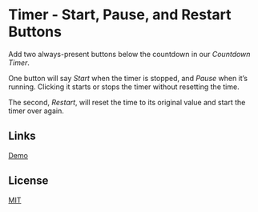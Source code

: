 # Timer - Start, Pause, and Restart Buttons

Add two always-present buttons below the countdown in our *Countdown Timer*.

One button will say *Start* when the timer is stopped, and *Pause* when it’s running. Clicking it starts or stops the timer without resetting the time.

The second, *Restart*, will reset the time to its original value and start the timer over again.

## Links

[Demo](https://meterrill.github.io/vanilla-js-academy/61-timer-start-and-pause-buttons/)

## License

[MIT](https://choosealicense.com/licenses/mit/)

